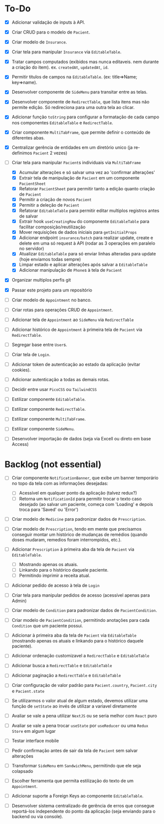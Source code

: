 # To-Do

 - [x] Adicionar validação de inputs à API.
 - [x] Criar CRUD para o modelo de `Pacient`.

 - [x] Criar modelo de `Insurance`.
 - [x] Criar tela para manipular `Insurance` via `EditableTable`.
 - [x] Tratar campos computados (exibidos mas nunca editaveis. nem durante a criação do item). ex. `createdAt`, `updatedAt`, `id`.
 - [x] Permitir titulos de campos na `EditableTable`. (ex: title=>Name; key=>name).
 - [x] Desenvolver componente de `SideMenu` para transitar entre as telas.

 - [x] Desenvolver componente de `RedirectTable`, que lista itens mas não permite edição. Só redireciona para uma outra tela ao clicar.
 - [x] Adicionar função `toString` para configurar a formatação de cada campo nos componentes `EditableTable` e `RedirectTable`.

 - [x] Criar componente `MultiTabFrame`, que permite definir o conteúdo de diferentes abas.
 - [x] Centralizar gerência de entidades em um diretório unico (ja re-definimos `Pacient` 2 vezes)
 - [ ] Criar tela para manipular `Pacient`s individuais via `MultiTabFrame` 
   - [x] Acumular alterações e só salvar uma vez ao 'confirmar alterações'
   - [x] Extrair tela de manipulação de `Pacient` em um componente `PacientSheet`
   - [x] Refatorar `PacientSheet` para permitir tanto a edição quanto criação de `Pacient`
   - [x] Permitir a criação de novos `Pacient`
   - [x] Permitir a deleção de `Pacient`
   - [x] Refatorar `EditableTable` para permitir editar multiplos registros antes de salvar
    - [x] Extrair hook `useCreatingRow` do componente `EditableTable` para facilitar composição/reutilização
    - [x] Mover requisições de dados iniciais para `getInitialProps`
    - [x] Adicionar endpoint `insurance/batch` para realizar update, create e delete em uma só request à API (rodar as 3 operações em paralelo no servidor)
    - [x] Atualizar `EditableTable` para só enviar linhas alteradas para update (hoje enviamos todas sempre)
    - [x] Limpar estado e aplicar alterações após salvar a `EditableTable`
   - [x] Adicionar manipulação de `Phone`s à tela de `Pacient`

 - [x] Organizar multiplos perfis git
 - [x] Passar este projeto para um repositório

 - [ ] Criar modelo de `Appointment` no banco.
 - [ ] Criar rotas para operações CRUD de `Appointment`.
 - [ ] Adicionar tela de `Appointment` ao `SideMenu` via `RedirectTable`
 - [ ] Adicionar histórico de `Appointment` à primeira tela de `Pacient` via `RedirectTable`.

 - [ ] Segregar base entre `User`s.
 - [ ] Criar tela de `Login`.
 - [ ] Adicionar token de autenticação ao estado da aplicação (evitar cookies).
 - [ ] Adicionar autenticação a todas as demais rotas.
 
 - [ ] Decidir entre usar `PicoCSS` ou `TailwindCSS`
 - [ ] Estilizar componente `EditableTable`.
 - [ ] Estilizar componente `RedirectTable`.
 - [ ] Estilizar componente `MultiTabFrame`.
 - [ ] Estilizar componente `SideMenu`.

 - [ ] Desenvolver importação de dados (seja via Excell ou direto em base Access)
 


# Backlog (not essential)
 - [ ] Criar componente `NotificationBanner`, que exibe um banner temporário no topo da tela com as informações desejadas:
   - [ ] Acessível em qualquer ponto da aplicação (talvez redux?)
   - [ ] Retorna um `NotificationId` para permitir trocar o texto caso desejado (ao salvar um paciente, começa com 'Loading' e depois troca para 'Saved' ou 'Error')

 - [ ] Criar modelo de `Medicine` para padronizar dados de `Prescription`.
 - [ ] Criar modelo de `Prescription`, tendo em mente que precisamos conseguir montar um histórico de mudanças de remédios (quando doses mudaram, remedios foram interrompidos, etc.).
 - [ ] Adicionar `Prescription` à primeira aba da tela de `Pacient` via `EditableTable`.
   - [ ] Mostrando apenas os atuais.
   - [ ] Linkando para o histórico daquele paciente.
   - [ ] Permitindo imprimir a receita atual.

 - [ ] Adicionar pedido de acesso à tela de `Login`
 - [ ] Criar tela para manipular pedidos de acesso (acessível apenas para Admin)

 - [ ] Criar modelo de `Condition` para padronizar dados de `PacientCondition`.
 - [ ] Criar modelo de `PacientCondition`, permitindo anotações para cada `Condition` que um paciente possui.
 - [ ] Adicionar à primeira aba da tela de `Pacient` via `EditableTable` (mostrando apenas os atuais e linkando para o histórico daquele paciente).

 - [ ] Adicionar ordenação customizavel a `RedirectTable` e `EditableTable`
 - [ ] Adicionar busca a `RedirectTable` e `EditableTable`
 - [ ] Adicionar paginação a `RedirectTable` e `EditableTable`

 - [ ] Criar configuração de valor padrão para `Pacient.country`, `Pacient.city` e `Pacient.state`
 - [ ] Se utilizarmos o valor atual de algum estado, devemos utilizar uma função de `setState` ao invés de utilizar a variavel diretamente
 - [ ] Avaliar se vale a pena utilizar `NextJS` ou se seria melhor com `React` puro
 - [ ] Avaliar se vale a pena trocar `useState` por `useReducer` ou uma `Redux Store` em algum lugar
 - [ ] Testar interface mobile
 - [ ] Pedir confirmação antes de sair da tela de `Pacient` sem salvar alterações
 - [ ] Transformar `SideMenu` em `SandwichMenu`, permitindo que ele seja colapsado
 - [ ] Escolher ferramenta que permita estilização do texto de um `Appointment`.
 - [ ] Adicionar suporte a Foreign Keys ao componente `EditableTable`.
 - [ ] Desenvolver sistema centralizado de gerência de erros que consegue reportá-los independente do ponto da aplicação (seja enviando para o backend ou via console).